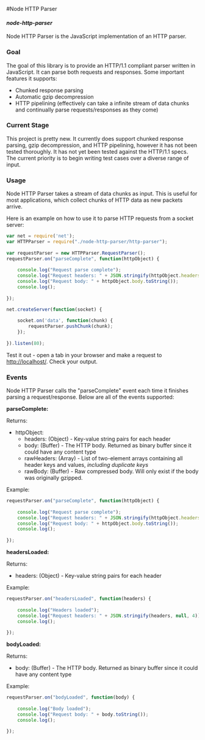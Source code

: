 #Node HTTP Parser
#### *node-http-parser*
Node HTTP Parser is the JavaScript implementation of an HTTP parser.

### Goal
The goal of this library is to provide an HTTP/1.1 compliant parser written in JavaScript. It can parse both requests and responses. Some important features it supports:

- Chunked response parsing
- Automatic gzip decompression
- HTTP pipelining (effectively can take a infinite stream of data chunks and continually parse requests/responses as they come)


### Current Stage
This project is pretty new. It currently does support chunked response parsing, gzip decompression, and HTTP pipelining, however it has not been tested thoroughly. It has not yet been tested against the HTTP/1.1 specs. The current priority is to begin writing test cases over a diverse range of input.

### Usage
Node HTTP Parser takes a stream of data chunks as input. This is useful for most applications, which collect chunks of HTTP data as new packets arrive.

Here is an example on how to use it to parse HTTP requests from a socket server:
```javascript
var net = require('net');
var HTTPParser = require("./node-http-parser/http-parser");
    
var requestParser = new HTTPParser.RequestParser();
requestParser.on("parseComplete", function(httpObject) {
    
    console.log("Request parse complete");
    console.log("Request headers: " + JSON.stringify(httpObject.headers, null, 4));
    console.log("Request body: " + httpObject.body.toString());
    console.log();
        
});
    
net.createServer(function(socket) {

    socket.on('data', function(chunk) {
        requestParser.pushChunk(chunk);
    });
        
}).listen(80);
```
Test it out - open a tab in your browser and make a request to [http://localhost/](http://localhost/). Check your output.

### Events
Node HTTP Parser calls the "parseComplete" event each time it finishes parsing a request/response. Below are all of the events supported:

**parseComplete:**

Returns:
- httpObject:
    - headers: (Object) - Key-value string pairs for each header
    - body: (Buffer) - The HTTP body. Returned as binary buffer since it could have any content type
    - rawHeaders: (Array) - List of two-element arrays containing all header keys and values, *including duplicate keys*
    - rawBody: (Buffer) - Raw compressed body. Will only exist if the body was originally gzipped.

Example:
```javascript
requestParser.on("parseComplete", function(httpObject) {
    
    console.log("Request parse complete");
    console.log("Request headers: " + JSON.stringify(httpObject.headers, null, 4));
    console.log("Request body: " + httpObject.body.toString());
    console.log();
    
});
```
    
**headersLoaded:**

Returns:
- headers: (Object) - Key-value string pairs for each header

Example:
```javascript
requestParser.on("headersLoaded", function(headers) {
    
    console.log("Headers loaded");
    console.log("Request headers: " + JSON.stringify(headers, null, 4));
    console.log();
    
});
 ```
 
**bodyLoaded:**

Returns:
- body: (Buffer) - The HTTP body. Returned as binary buffer since it could have any content type

Example:
```javascript
requestParser.on("bodyLoaded", function(body) {
    
    console.log("Body loaded");
    console.log("Request body: " + body.toString());
    console.log();
    
});
```
